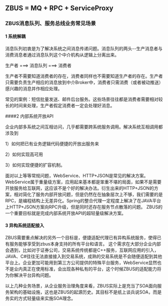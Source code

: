 ## ZBUS = MQ + RPC + ServiceProxy

### ZBUS消息队列、服务总线业务常见场景

#### 1 系统解耦

消息队列初衷是为了解决系统之间消息传递问题。消息队列的两头--生产消息者与消费消息者通过消息队列这个中介机构从逻辑上分离出来。

生产者  ===> 消息队列 ===>  消费者

生产者不需要知道消费者的存在，消费者同样也不需要知道生产者的存在。生产者只需要负责生产相应的消息放到中介Broker中，消费者只需消费（或者被动推送）感兴趣的消息并作相应处理。

常见的案例：短信批量发送、邮件后台服务。这些场景往往都是消费者需要相对较长的时间来处理，生产者假定消费者一定会处理好消息。


####2 内部系统开放API

企业内部多系统之间互相访问，几乎都需要跨系统服务调用。解决系统互相调用都涉及到

1）如何把已有业务逻辑代码便捷的开放出服务来

2）如何实现高可用

3）如何实现便捷的扩容机制。
	
面对以上等等常规问题，WebService、HTTP+JSON是常见的解决方案。WebService属于重量级方案，应用起来基本都是笨重不堪的局面，如果不是需要开放服务给互联网，这应该不是个好的解决办法。衍生出来的HTTP+JSON的方案，相对简化了服务内部开放问题，但是仍然在在抽象层次上不够，我们需要的是RPC，是编程结构上无差异化。Spring的整合代理一定程度上解决了在JAVA平台上HTTP+JSON方案向RPC升级，但是同时还存在服务节点散落的问题。
ZBUS的一个重要目标就是完成内部系统开放API的超轻量级解决方案。


#### 3 异构系统适配接入

ZBUS需要重点解决的另外一个目标是，便捷适配代理已有异构系统服务，使得已有服务能够享受到zbus本身支持的所有平台和语言。
这个需求在大部分企业内部会遇到，比如对于证券公司，交易系统传统都是C++服务，互联网应用的引入，JAVA、C#往往无法直接接入到交易系统，成熟的交易系统是不会随便适配到其他平台上。企业更加可能用到第三方公司提供的特殊平台服务，WebService显然也不是业内真正在使用标准，会出现各种私有的平台，这个时候ZBUS的适配能力将为你解决平台异构问题。


以上几种业务场景，从企业服务治理角度来看，ZBUS实际上是充当了SOA面向服务架构的基础设施，这也是ZBUS的起源历史。其目标不是纸上谈兵说SOA，而是务实的方式轻量级来实施SOA理念。


